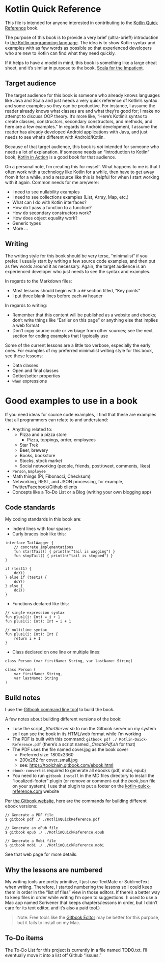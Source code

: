 Kotlin Quick Reference
======================

This file is intended for anyone interested in contributing to the [Kotlin Quick Reference](http://kotlin-quick-reference.com/) book.

The purpose of this book is to provide a very brief (ultra-brief!) introduction to [the Kotlin programming language](https://kotlinlang.org/). The idea is to show Kotlin syntax and examples with as few words as possible so that experienced developers who are new to Kotlin can find what they need quickly.

If it helps to have a model in mind, this book is something like a large cheat sheet, and it’s similar in purpose to the book, [Scala for the Impatient](https://amzn.to/2RXkRmV).



## Target audience

The target audience for this book is someone who already knows languages like Java and Scala and just needs a very quick reference of Kotlin’s syntax and some examples so they can be productive. For instance, I assume the reader already knows what classes are and what they’re good for; I make no attempt to discuss OOP theory. It’s more like, “Here’s Kotlin’s syntax to create classes, constructors, secondary constructors, and methods, and here are a few examples.” In regards to Android development, I assume the reader has already developed Android applications with Java, and just needs to see what’s different with Android/Kotlin.

Because of that target audience, this book is *not* intended for someone who needs a lot of explanation. If someone needs an “Introduction to Kotlin” book, [Kotlin in Action](https://amzn.to/2DJtTAW) is a good book for that audience.

On a personal note, I’m creating this for myself. What happens to me is that I often work with a technology like Kotlin for a while, then have to get away from it for a while, and a resource like this is helpful for when I start working with it again. Common needs for me are/were:

- I need to see nullability examples
- I need to see collections examples (List, Array, Map, etc.)
- What can I do with Kotlin interfaces?
- How do I pass a function to a function?
- How do secondary constructors work?
- How does object equality work?
- Generic types
- More ...



## Writing

The writing style for this book should be very terse, “minimalist” if you prefer. I usually start by writing a few source code examples, and then put as few words around it as necessary. Again, the target audience is an experienced developer who just needs to see the syntax and examples.

In regards to the Markdown files:

- Most lessons should begin with a `##` section titled, “Key points”
- I put three blank lines before each `##` header

In regards to writing:

- Remember that this content will be published as a website and ebooks; don’t write things like “Earlier on this page” or anything else that implies a web format
- Don’t copy source code or verbiage from other sources; see the next section for coding examples that I typically use

Some of the current lessons are a little too verbose, especially the early ones. For examples of my preferred minimalist writing style for this book, see these lessons:

- Data classes
- Open and final classes
- Getter/setter properties
- `when` expressions 



# Good examples to use in a book

If you need ideas for source code examples, I find that these are examples that all programmers can relate to and understand:

- Anything related to:
    - Pizza and a pizza store
        - Pizza, toppings, order, employees
    - Star Trek
    - Beer, brewery
    - Books, bookstore
    - Stocks, stock market
    - Social networking (people, friends, post/tweet, comments, likes)
- `Person`, `Employee`
- Math things (Pi, Fibonacci, Checksum)
- Networking, REST, and JSON processing, for example, Twitter/Facebook/Github clients
- Concepts like a To-Do List or a Blog (writing your own blogging app)



## Code standards

My coding standards in this book are:

- Indent lines with four spaces
- Curly braces look like this:

````
interface TailWagger {
    // concrete implementations
    fun startTail() { println("tail is wagging") }
    fun stopTail() { println("tail is stopped") }
}

if (test1) {
    doX()
} else if (test2) {
    doY()
} else {
    doZ()
}
````

- Functions declared like this:

````
// single-expression syntax
fun plus1(i: Int) = i + 1
fun plus1(i: Int): Int = i + 1

// multiline syntax
fun plus1(i: Int): Int {
    return i + 1
}
````

- Class declared on one line or multiple lines:

````
class Person (var firstName: String, var lastName: String)

class Person (
    var firstName: String, 
    var lastName: String
)
````



## Build notes

I use the [Gitbook command line tool](https://toolchain.gitbook.com/) to build the book.

A few notes about building different versions of the book:

- I use the script *_StartServer.sh* to run the Gitbook server on my system so I can see the book in its HTML/web format while I’m working
- The PDF is built with this command: `gitbook pdf ./ Kotlin-Quick-Reference.pdf` (there’s a script named *_CreatePdf.sh* for that)
- The PDF uses the file named cover.jpg as the book cover
    - Preferred size: 1800x2360
    - 200x262 for cover_small.jpg
    - see: https://toolchain.gitbook.com/ebook.html
- `ebook-convert` is required to generate all ebooks (pdf, mobi, epub)
- You need to run `gitbook install` in the MD files directory to install the “localized-footer” plugin (or remove or comment-out the *book.json* file on your system); I use that plugin to put a footer on the [kotlin-quick-reference.com](http://kotlin-quick-reference.com) website

Per [the Gitbook website](https://toolchain.gitbook.com/ebook.html), here are the commands for building different ebook versions:

````
// Generate a PDF file
$ gitbook pdf ./ ./KotlinQuickReference.pdf

// Generate an ePub file
$ gitbook epub ./ ./KotlinQuickReference.epub

// Generate a Mobi file
$ gitbook mobi ./ ./KotlinQuickReference.mobi
````

See that web page for more details.



## Why the lessons are numbered

My writing tools are pretty primitive, I just use TextMate or SublimeText when writing. Therefore, I started numbering the lessons so I could keep them in order in the “list of files” view in those editors. If there’s a better way to keep files in order while writing I’m open to suggestions. (I used to use a Mac app named Scrivener that keeps chapters/lessons in order, but I didn’t care for its text editor, and it’s also a paid tool.)

>Note: Free tools like the [Gitbook Editor](https://legacy.gitbook.com/editor) may be better for this purpose, but it fails to install on my Mac.



## To-Do items

The To-Do List for this project is currently in a file named TODO.txt. I’ll eventually move it into a list off Github “issues.”








